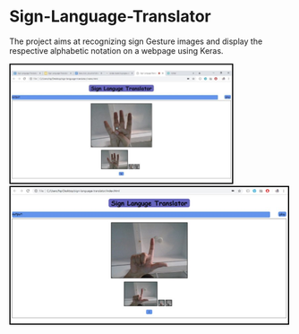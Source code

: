 # Sign-Language-Translator
The project aims at recognizing sign Gesture images and display the respective alphabetic notation on a webpage using Keras.

<div>
<img src="images/pic1.jpg" width="400">
<img src="images/pic2.jpg" width="500">
</div>

